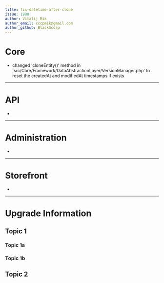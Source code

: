 ```yaml
---
title: fix-datetime-after-clone
issue: 1988
author: Vitalij Mik
author_email: cccpmik@gmail.com 
author_github: BlackScorp
---
```

# Core
* changed 'cloneEntity()' method in 'src/Core/Framework/DataAbstractionLayer/VersionManager.php' to reset the createdAt and modifiedAt timestamps if exists 
___
# API
*  
___
# Administration
*  
___
# Storefront
*  
___
# Upgrade Information
## Topic 1
### Topic 1a
### Topic 1b
## Topic 2
